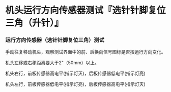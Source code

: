 # 机头运行方向传感器测试『选针针脚复位三角（升针）』

### **运行方向传感器（选针针脚复位三角）测试**

手动往复移动机头，观察测试界面中的前、后换向信号图标是否按运行方向变化。

机头左移或右移距离要大于2"（50mm）以上。

机头右行，前板传感器高电平\(指示灯灭\)，后板传感器低电平\(指示灯亮\)

机头左行，前板传感器低电平\(指示灯亮\)，后板传感器高电平\(指示灯灭\)


